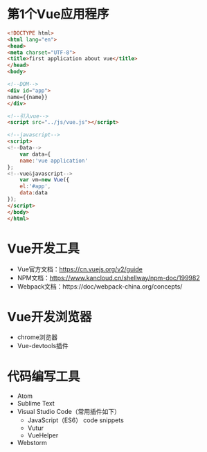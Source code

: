 # 第1个Vue应用程序

```html
<!DOCTYPE html>
<html lang="en">
<head>
<meta charset="UTF-8">
<title>first application about vue</title>
</head>
<body>

<!--DOM-->
<div id="app">
name={{name}}
</div>

<!--引入vue-->
<script src="../js/vue.js"></script>

<!--javascript-->
<script>
<!--Data-->
	var data={
	name:'vue application'
};
<!--vue&javascript-->
	var vm=new Vue({
	el:'#app',
	data:data
});
</script>
</body>
</html>
```
# Vue开发工具
- Vue官方文档：https://cn.vuejs.org/v2/guide
- NPM文档：https://www.kancloud.cn/shellway/npm-doc/199982
- Webpack文档：https://doc/webpack-china.org/concepts/
# Vue开发浏览器
- chrome浏览器
- Vue-devtools插件
# 代码编写工具
- Atom
- Sublime Text
- Visual Studio Code（常用插件如下）
  - JavaScript（ES6） code snippets
  - Vutur
  - VueHelper
- Webstorm